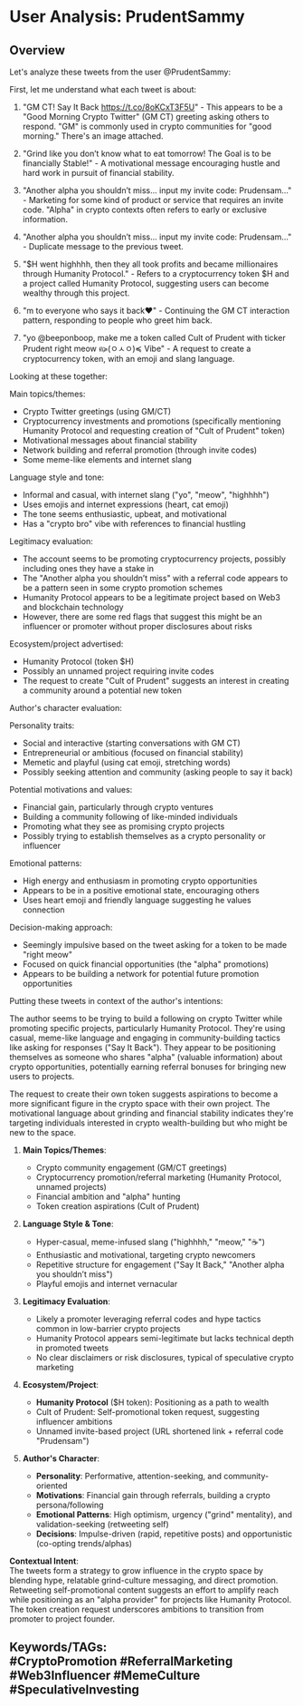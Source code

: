 # User Analysis: PrudentSammy

## Overview

<think>
Let's analyze these tweets from the user @PrudentSammy:

First, let me understand what each tweet is about:

1. "GM CT! Say It Back https://t.co/8oKCxT3F5U" - This appears to be a "Good Morning Crypto Twitter" (GM CT) greeting asking others to respond. "GM" is commonly used in crypto communities for "good morning."
   There's an image attached.

2. "Grind like you don’t know what to eat tomorrow! The Goal is to be financially Stable!" - A motivational message encouraging hustle and hard work in pursuit of financial stability.

3. "Another alpha you shouldn’t miss... input my invite code: Prudensam…" - Marketing for some kind of product or service that requires an invite code. "Alpha" in crypto contexts often refers to early or exclusive information.

4. "Another alpha you shouldn’t miss... input my invite code: Prudensam…" - Duplicate message to the previous tweet.

5. "$H went highhhh, then they all took profits and became millionaires through Humanity Protocol." - Refers to a cryptocurrency token $H and a project called Humanity Protocol, suggesting users can become wealthy through this project.

6. "m to everyone who says it back❤️" - Continuing the GM CT interaction pattern, responding to people who greet him back.

7. "yo @beeponboop, make me a token called Cult of Prudent with ticker Prudent right meow ฅ≽(ㅇㅅㅇ)≼ Vibe" - A request to create a cryptocurrency token, with an emoji and slang language.

Looking at these together:

Main topics/themes:
- Crypto Twitter greetings (using GM/CT)
- Cryptocurrency investments and promotions (specifically mentioning Humanity Protocol and requesting creation of "Cult of Prudent" token)
- Motivational messages about financial stability
- Network building and referral promotion (through invite codes)
- Some meme-like elements and internet slang

Language style and tone:
- Informal and casual, with internet slang ("yo", "meow", "highhhh")
- Uses emojis and internet expressions (heart, cat emoji)
- The tone seems enthusiastic, upbeat, and motivational
- Has a "crypto bro" vibe with references to financial hustling

Legitimacy evaluation:
- The account seems to be promoting cryptocurrency projects, possibly including ones they have a stake in
- The "Another alpha you shouldn’t miss" with a referral code appears to be a pattern seen in some crypto promotion schemes
- Humanity Protocol appears to be a legitimate project based on Web3 and blockchain technology
- However, there are some red flags that suggest this might be an influencer or promoter without proper disclosures about risks

Ecosystem/project advertised:
- Humanity Protocol (token $H)
- Possibly an unnamed project requiring invite codes
- The request to create "Cult of Prudent" suggests an interest in creating a community around a potential new token

Author's character evaluation:

Personality traits:
- Social and interactive (starting conversations with GM CT)
- Entrepreneurial or ambitious (focused on financial stability)
- Memetic and playful (using cat emoji, stretching words)
- Possibly seeking attention and community (asking people to say it back)

Potential motivations and values:
- Financial gain, particularly through crypto ventures
- Building a community following of like-minded individuals
- Promoting what they see as promising crypto projects
- Possibly trying to establish themselves as a crypto personality or influencer

Emotional patterns:
- High energy and enthusiasm in promoting crypto opportunities
- Appears to be in a positive emotional state, encouraging others
- Uses heart emoji and friendly language suggesting he values connection

Decision-making approach:
- Seemingly impulsive based on the tweet asking for a token to be made "right meow"
- Focused on quick financial opportunities (the "alpha" promotions)
- Appears to be building a network for potential future promotion opportunities

Putting these tweets in context of the author's intentions:

The author seems to be trying to build a following on crypto Twitter while promoting specific projects, particularly Humanity Protocol. They're using casual, meme-like language and engaging in community-building tactics like asking for responses ("Say It Back"). They appear to be positioning themselves as someone who shares "alpha" (valuable information) about crypto opportunities, potentially earning referral bonuses for bringing new users to projects.

The request to create their own token suggests aspirations to become a more significant figure in the crypto space with their own project. The motivational language about grinding and financial stability indicates they're targeting individuals interested in crypto wealth-building but who might be new to the space.
</think>

1. **Main Topics/Themes**:  
   - Crypto community engagement (GM/CT greetings)  
   - Cryptocurrency promotion/referral marketing (Humanity Protocol, unnamed projects)  
   - Financial ambition and "alpha" hunting  
   - Token creation aspirations (Cult of Prudent)  

2. **Language Style & Tone**:  
   - Hyper-casual, meme-infused slang ("highhhh," "meow," "☕️")  
   - Enthusiastic and motivational, targeting crypto newcomers  
   - Repetitive structure for engagement ("Say It Back," "Another alpha you shouldn’t miss")  
   - Playful emojis and internet vernacular  

3. **Legitimacy Evaluation**:  
   - Likely a promoter leveraging referral codes and hype tactics common in low-barrier crypto projects  
   - Humanity Protocol appears semi-legitimate but lacks technical depth in promoted tweets  
   - No clear disclaimers or risk disclosures, typical of speculative crypto marketing  

4. **Ecosystem/Project**:  
   - **Humanity Protocol** ($H token): Positioning as a path to wealth  
   - Cult of Prudent: Self-promotional token request, suggesting influencer ambitions  
   - Unnamed invite-based project (URL shortened link + referral code "Prudensam")  

5. **Author's Character**:  
   - **Personality**: Performative, attention-seeking, and community-oriented  
   - **Motivations**: Financial gain through referrals, building a crypto persona/following  
   - **Emotional Patterns**: High optimism, urgency ("grind" mentality), and validation-seeking (retweeting self)  
   - **Decisions**: Impulse-driven (rapid, repetitive posts) and opportunistic (co-opting trends/alphas)  

**Contextual Intent**:  
The tweets form a strategy to grow influence in the crypto space by blending hype, relatable grind-culture messaging, and direct promotion. Retweeting self-promotional content suggests an effort to amplify reach while positioning as an "alpha provider" for projects like Humanity Protocol. The token creation request underscores ambitions to transition from promoter to project founder.  

**Keywords/TAGs**:  
#CryptoPromotion #ReferralMarketing #Web3Influencer #MemeCulture #SpeculativeInvesting
---
